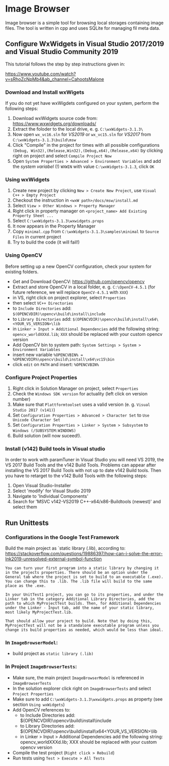 # Image Browser

Image browser is a simple tool for browsing local storages containing image files.
The tool is written in cpp and uses SQLite for managing fil meta data.

## Configure WxWidgets in Visual Studio 2017/2019 and Visual Studio Community 2019

This tutorial follows the step by step instructions given in:

https://www.youtube.com/watch?v=sRhoZcNpMb4&ab_channel=CahootsMalone

### Download and Install wxWigets

If you do not yet have wxWigdets configured on your system, perform the following steps:

1. Download wxWidgets source code from: https://www.wxwidgets.org/downloads/
1. Extract the foloder to the local drive, e. g. `C:\wxWidgets-3.1.3\`
1. Now open `wx_vc16.sln` for *VS2019* or `wx_vc15.sln` for *VS2017* from `C:\wxWidgets-3.1.3\build\msw`
1. Click "Compile" in the project for times with all possible configurations `(Debug, Win32),(Release,Win32),(Debug,x64),(Release,x64)` by clicking right on project and select `Compile Project Now`
1. Open `System Properties > Advanced > Environment Variables` and add the *system variabel* (!) `WXWIN` with value `C:\wxWidgets-3.1.3`, click `OK`

### Using wxWidgets

1. Create new project by clicking `New > Create New Project`, use `Visual C++ > Empty Project`
1. Checkout the instruction in `<wxW path>/docs/msw/install.md`
1. Select `View > Other Windows > Property Manager`
1. Right click in property manager on `<project_name> Add Existing Property Sheet ...`
1. Select `C:\wxWidgets-3.1.3\wxwidgets.props`
1. It now appears in the Property Manager
1. Copy `minimal.cpp` from `C:\wxWidgets-3.1.3\samples\minimal` to `Source Files` in current project
1. Try to build the code (it will fail!)


### Using OpenCV

Before setting up a new OpenCV configuration, check your system for existing folders.

- Get and Download OpenCV: https://github.com/opencv/opencv
- Extract and store OpenCV in a local folder, e. g. `C:\OpenCV-4.5.1` (for future reference, we will replace `OpenCV-4.5.1` with `XXX`) 
- in VS, right click on project explorer, select `Properties`
- then select `VC++ Directories`
- to `Include Directories` add: `$(OPENCVDIR)\opencv\build\install\include`
- to `Library Directories` add: `$(OPENCVDIR)\opencv\build\install\x64\<YOUR_VS_VERSION>\lib`
- in `Linker > Input > Additional Dependencies` add the following string: `opencv_worldXXXd.lib`; `XXX` should be replaced with your custom opencv version
- Add OpenCV bin to system path: `System Settings > System > Environment Variables`
- insert new variable `%OPENCVBIN% = %OPENCVDIR%\opencv\build\install\x64\vc15\bin`
- click `edit` on `PATH` and insert: `%OPENCVBIN%`

### Configure Project Properties

1. Right click in Solution Manager on project, select `Properties`
2. Check the `Windows SDK version` for actuality (left click on version number)
3. Make sure that `Plattformtoolset` uses a valid version (e. g. `Visual Studio 2017 (v141)`)
4. Set `Configuration Properties > Advanced > Character Set` to `Use Unicode Character Set`
5. Set `Configuration Properties > Linker > System > Subsystem` to `Windows (/SUBSYSTEM:WINDOWS)`
6. Build solution (will now suceed!).

### Install (v142) Build tools in Visual studio

In order to work with paramTuner in Visual Studio you will need VS 2019, the VS 2017 Build Tools and the v142 Build Tools. Problems can appear after installing the VS 2017 Build Tools with not up to date v142 Build tools. Then you have to retarget to the v142 Build Tools with the following steps:

1. Open Visual Studio-Installer
1. Select 'modify' for Visual Studio 2019
1. Navigate to 'Individual Components'
1. Search for 'MSVC v142-VS2019 C++-x64/x86-Buildtools (newest)' and select them

## Run Unittests

### Configurations in the Google Test Framework

Build the main project as `static library (.lib), according to: https://stackoverflow.com/questions/19886397/how-can-i-solve-the-error-lnk2019-unresolved-external-symbol-function

```
You can turn your first program into a static library by changing it in the projects properties. There should be an option under the General tab where the project is set to build to an executable (.exe). You can change this to .lib. The .lib file will build to the same place as the .exe.

In your UnitTest1 project, you can go to its properties, and under the Linker tab in the category Additional Library Directories, add the path to which MyProjectTest builds. Then, for Additional Dependencies under the Linker - Input tab, add the name of your static library, most likely MyProjectTest.lib.

That should allow your project to build. Note that by doing this, MyProjectTest will not be a standalone executable program unless you change its build properties as needed, which would be less than ideal.
```

### In `ImageBrowserModel`:

* build project as `static library (.lib)`

### In Project `ImageBrowserTests`:

* Make sure, the main project `ImageBrowserModel` is referenced in `ImageBrowserTests`
* In the solution explorer click right on `ImageBrowserTests` and select `Project Properties`
* Make sure to add `C:\wxWidgets-3.1.3\wxwidgets.props` as property (see section `Using wxWidgets`)
* Add OpenCV references to:
  * to Include Directories add: $(OPENCVDIR)\opencv\build\install\include
  * to Library Directories add: $(OPENCVDIR)\opencv\build\install\x64\<YOUR_VS_VERSION>\lib
  * in Linker > Input > Additional Dependencies add the following string: opencv_worldXXXd.lib; XXX should be replaced with your custom opencv version
* Compile the test project (`Right click > Rebuild`)
* Run tests using `Test > Execute > All Tests`
